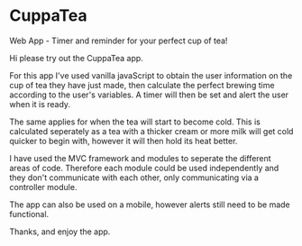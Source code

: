 # CuppaTea
Web App - Timer and reminder for your perfect cup of tea!

Hi please try out the CuppaTea app.

For this app I've used vanilla javaScript to obtain the user information on the cup of tea they have just made, then calculate the perfect
brewing time according to the user's variables. A timer will then be set and alert the user when it is ready.

The same applies for when the tea will start to become cold. This is calculated seperately as a tea with a thicker cream or more milk will
get cold quicker to begin with, however it will then hold its heat better.

I have used the MVC framework and modules to seperate the different areas of code. Therefore each module could be used independently and they don't communicate with each other, only communicating via a controller module.

The app can also be used on a mobile, however alerts still need to be made functional.

Thanks, and enjoy the app.
